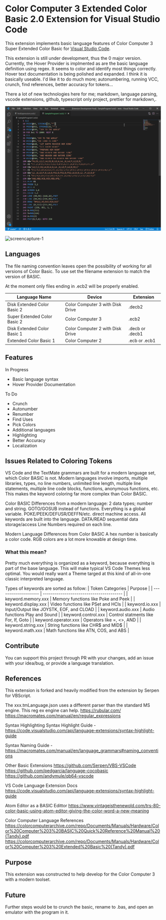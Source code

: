 # Color Computer 3 Extended Color Basic 2.0 Extension for Visual Studio Code

This extension implements basic language features of Color Computer 3 Super Extended Color Basic for [Visual Studio Code](https://code.visualstudio.com/).

This extension is still under development, thus the 0 major version.  Currently, the Hover Provider is implmented as are the basic language definition using regex.  It seems to color and identify most things correctly.  Hover text documentation is being polished and expanded.  I think it is basically useable.  I'd like it to do much more; autonumbering, running VCC, crunch, find references, better accuracy for tokens...

There a lot of new technologies here for me; markdown, language parsing, vscode extensions, github, typescript only project, prettier for markdown,.

![screenshot-1](https://github.com/ssorrrell/coco3-extended-color-basic-vscode/blob/master/assets/screenshot-1.png)

![screencapture-1](https://github.com/ssorrrell/coco3-extended-color-basic-vscode/blob/master/assets/screencap-1.png)

## Languages

The file naming convention leaves open the possibility of working for all versions of Color Basic.  To use set the filename extension to match the version of BASIC.

At the moment only files ending in .ecb2 will be properly enabled.

| Language Name                | Device                           | Extension       |
| ---------------------------- | -------------------------------- | --------------- |
| Disk Extended Color Basic 2  | Color Computer 3 with Disk Drive | .decb2          |
| Super Extended Color Basic 2 | Color Computer 3                 | .ecb2           |
| Disk Extended Color Basic 1  | Color Computer 2 with Disk Drive | .decb or .decb1 |
| Extended Color Basic 1       | Color Computer 2                 | .ecb or .ecb1   |

## Features

In Progress

- Basic language syntax
- Hover Provider Documentation

To Do

- Crunch
- Autonumber
- Renumber
- Find Uses
- Pick Colors
- Additional languages
- Highlighting
- Better Accuracy
- Localization

## Issues Related to Coloring Tokens

VS Code and the TextMate grammars are built for a modern language set, which Color BASIC is not.  Modern languages involve imports, multiple libraries, types, no line numbers, unlimited line length, multiple line statements, multiple line code blocks, functions, anonymous functions, etc.  This makes the keyword coloring far more complex than Color BASIC.

Color BASIC Differences from a modern language:
2 data types; number and string.
GOTO/GOSUB instead of functions.
Everything is a global variable.
POKE/PEEK/DEFUSR/DEFFN/etc. direct machine access.
All keywords are built into the language.
DATA/READ sequential data storage/access
Line Numbers required on each line.

Modern Language Differences from Color BASIC
A hex number is basically a color code.
RGB colors are a lot more knowable at design time.

### What this mean?

Pretty much everything is organized as a keyword, because everything is part of the base language.  This will make typical VS Code Themes less optimal.  You would really want a Theme targed at this kind of all-in-one classic interpreted language.

Types of keywords are sorted as follow:
| Token Categories     | Purpose                                  |
| -------------------- | ---------------------------------------- |
| keyword.memory.xxx   | Memory functions like Poke and Peek      |
| keyword.display.xxx  | Video functions like PSet and HCls       |
| keyword.io.xxx       | Input/Output like JOYSTK, EOF, and CLOAD |
| keyword.audio.xxx    | Audio functions Play and Sound           |
| keyword.control.xxx  | Control statments like For, If, Goto     |
| keyword.operator.xxx | Operators like =, <>, AND                |
| keyword.string.xxx   | String functions like CHR$ and MID$      |
| keyword.math.xxx     | Math functions like ATN, COS, and ABS    |


## Contribute

You can support this project through PR with your changes, add an issue with your idea/bug, or provide a language translation.

## References

This extension is forked and heavily modified from the extension by Serpen for VBScript.

The xxx.tmLanguage.json uses a different parser than the standard MS engine.  This reg ex engine can help.
<https://rubular.com/>
<https://macromates.com/manual/en/regular_expressions>

Syntax Highlighting
Syntax Highlight Guide - <https://code.visualstudio.com/api/language-extensions/syntax-highlight-guide>

Syntax Naming Guide - <https://macromates.com/manual/en/language_grammars#naming_conventions>

Other Basic Extensions
<https://github.com/Serpen/VBS-VSCode>
<https://github.com/pedgarcia/language-cocobasic>
<https://github.com/andymule/qb64-vscode>

VS Code Language Extension Docs
<https://code.visualstudio.com/api/language-extensions/syntax-highlight-guide>

Atom Editor as a BASIC Edittor
<https://www.vintageisthenewold.com/trs-80-color-basic-using-atom-editor-giving-the-color-word-a-new-meaning>

Color Computer Language References
<https://colorcomputerarchive.com/repo/Documents/Manuals/Hardware/Color%20Computer%203%20BASIC%20Quick%20Reference%20Manual%20(Tandy).pdf>
<https://colorcomputerarchive.com/repo/Documents/Manuals/Hardware/Color%20Computer%203%20Extended%20Basic%20(Tandy).pdf>

## Purpose

This extension was constructed to help develop for the Color Computer 3 with a modern toolset.

## Future

Further steps would be to crunch the basic, rename to .bas, and open an emulator with the program in it.
